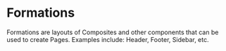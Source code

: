 # Formations

Formations are layouts of Composites and other components that can be used to create Pages.
Examples include: Header, Footer, Sidebar, etc.

